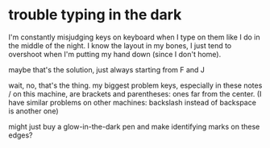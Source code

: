 # trouble typing in the dark

I'm constantly misjudging keys on keyboard when I type on them like I do in the middle of the night. I know the layout in my bones, I just tend to overshoot when I'm putting my hand down (since I don't home).

maybe that's the solution, just always starting from F and J

wait, no, that's the thing. my biggest problem keys, especially in these notes / on this machine, are brackets and parentheses: ones far from the center. (I have similar problems on other machines: backslash instead of backspace is another one)

might just buy a glow-in-the-dark pen and make identifying marks on these edges?
